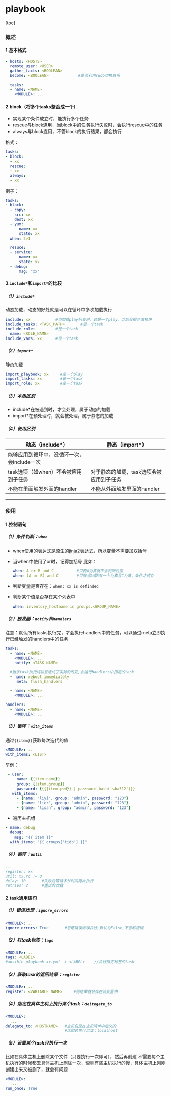 # playbook
[toc]
### 概述
#### 1.基本格式
```yaml
- hosts: <HOSTS>
  remote_user: <USER>
  gather_facts: <BOOLEAN>
  become: <BOOLEAN>             #是否利用sudo切换身份

  tasks:
  - name: <NAME>
    <MODULE>: ...
```

#### 2.block（将多个tasks整合成一个）
* 实现某个条件成立时，能执行多个任务
* rescue与block连用，当block中的任务执行失败时，会执行rescue中的任务
* always与block连用，不管block的执行结果，都会执行

格式：
```yaml
tasks:
- block:
  - xx
  rescue:
  - xx
  always:
  - xx
```
例子：
```yaml
tasks:
- block:
  - copy:
    src: xx
    dest: xx
  - yum:
      name: xx
      state: xx
  when: 2>1

  resuce:
  - service:
      name: xx
      state: xx
  - debug:
      msg: "xx"
```

#### 3.`include*`和`import*`的比较

##### （1）`include*`			
动态加载，动态的好处就是可以在循环中多次加载执行
```yaml
include: xx           #当加载play列表时，这是一个play，之后会摒弃该模块
include_tasks: <TASK_PATH>       #是一个task
include_role:         #是一个task
  name: <ROLE_NAME>      
include_vars: xx      #是一个task
```
##### （2）`import*	`		
静态加载
```yaml
import_playbook: xx     #是一个play
import_tasks: xx        #是一个task
import_role: xx         #是一个task
```

##### （3）本质区别
* include*在被遇到时，才会处理，属于动态的加载
* import*在预处理时，就会被处理，属于静态的加载

##### （4）使用区别
|动态（include*）|静态（import*）|
|-|-|
|能够应用到循环中，没循环一次，会include一次||
|task选项（如when）不会被应用到子任务|对于静态的加载，task选项会被应用到子任务|
|不能在里面触发外面的handler|不能从外面触发里面的handler|

***

### 使用
#### 1.控制语句
##### （1）条件判断：`when`
* when使用的表达式是原生的jinja2表达式，所以变量不需要加双括号

* 当when中使用了or时，记得加括号
比如：
  ```yaml
  when: A or B and C          #只要A为真就不会判断后面
  when: (A or B) and C        #只有当A或B有一个为真且C为真，条件才成立
  ```

* 判断变量是否存在：`when: xx is definded`

* 判断某个值是否存在某个列表中
  ```yaml
  when: inventory_hostname in groups.<GROUP_NAME>
  ```

##### （2）触发器：`notify`和`handlers`
注意：默认所有tasks执行完，才会执行handlers中的任务，可以通过meta立即执行已经触发的handlers中的任务
```yaml
tasks:
  - name: <NAME>
    <MODULE>: ...
    notify: <TASK_NAME>

  #当该task执行成功且造成了实际的改变,会运行handlers中指定的task
  - name: reboot immediately
     meta: flush_handlers

  - name: <NAME>
    <MODULE>: ...

handlers:
  - name: <NAME>
    <MODULE>: ...
```

##### （3）循环：`with_items`
通过`{{item}}`获取每次迭代的值
```yaml
<MODULE>: ...
with_items: <LIST>
```
举例：
```yaml
 - user:
     name: {{item.name}}
     group: {{item.group}}
     password: {{{{item.pwd}} | password_hash('sha512')}}
   with_items:              
     - {name: "liyi", group: "admin", password: "123"}           
     - {name: "lier", group: "admin", password: "123"}
     - {name: "lisan", group: "admin", password: "123"}
```

* 遍历主机组
```yaml
- name: debug
  debug:
    msg: "{{ item }}"
  with_items: "{{ groups['tidb'] }}"
```

##### （4）循环：`until`
```yaml
...
register: xx
util: xx.rc != 0
delay: 10       #失败后等待多长时间再次执行
retries: 2      #重试的次数
```

#### 2.task通用语句
##### （1）错误处理：`ignore_errors`
```yaml
<MODULE>: ...
ignore_errors: True       #忽略错误继续执行,默认为False,不忽略错误
```

##### （2）打task标签：`tags`
```yaml
<MODULE>: ...
tags: <LABEL>
#ansible-playbook xx.yml -t <LABEL>    //执行指定标签的task
```

##### （3）获取task的返回结果：`register`
```yaml
<MODULE>: ...
register: <VARIABLE_NAME>     #则结果就会存在该变量中
```

##### （4）指定在具体主机上执行某个task：`deltegate_to`
```yaml
<MODULE>:
  ...
delegate_to: <HOSTNAME>   #主机名是在主机清单中定义的
                          #比如这里可以填：localhost
```

##### （5）设置某个task只执行一次
比如在具体主机上删除某个文件（只要执行一次即可），然后再创建
不需要每个主机执行的时候都去具体主机上删除一次，否则有些主机执行的慢，具体主机上刚刚创建出来又被删了，就会有问题
```yaml
<MODULE>:
  ...
run_once: True
```
